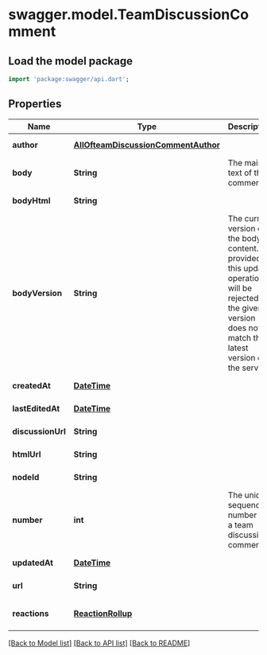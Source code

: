 # swagger.model.TeamDiscussionComment

## Load the model package
```dart
import 'package:swagger/api.dart';
```

## Properties
Name | Type | Description | Notes
------------ | ------------- | ------------- | -------------
**author** | [**AllOfteamDiscussionCommentAuthor**](AllOfteamDiscussionCommentAuthor.md) |  | [default to null]
**body** | **String** | The main text of the comment. | [default to null]
**bodyHtml** | **String** |  | [default to null]
**bodyVersion** | **String** | The current version of the body content. If provided, this update operation will be rejected if the given version does not match the latest version on the server. | [default to null]
**createdAt** | [**DateTime**](DateTime.md) |  | [default to null]
**lastEditedAt** | [**DateTime**](DateTime.md) |  | [default to null]
**discussionUrl** | **String** |  | [default to null]
**htmlUrl** | **String** |  | [default to null]
**nodeId** | **String** |  | [default to null]
**number** | **int** | The unique sequence number of a team discussion comment. | [default to null]
**updatedAt** | [**DateTime**](DateTime.md) |  | [default to null]
**url** | **String** |  | [default to null]
**reactions** | [**ReactionRollup**](ReactionRollup.md) |  | [optional] [default to null]

[[Back to Model list]](../README.md#documentation-for-models) [[Back to API list]](../README.md#documentation-for-api-endpoints) [[Back to README]](../README.md)

